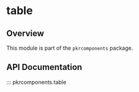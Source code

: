 # table

## Overview

This module is part of the `pkrcomponents` package.

## API Documentation

::: pkrcomponents.table
